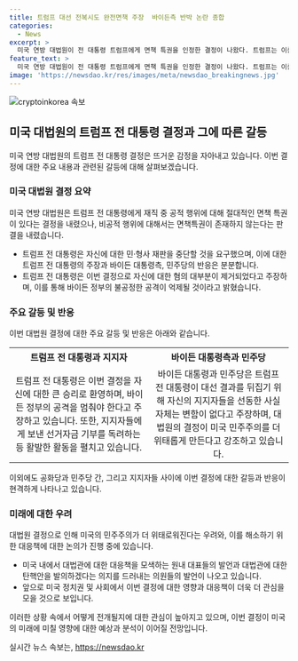 ```yaml
---
title: 트럼프 대선 전복시도 완전면책 주장  바이든측 반박 논란 종합
categories:
  - News
excerpt: >
  미국 연방 대법원이 전 대통령 트럼프에게 면책 특권을 인정한 결정이 나왔다. 트럼프는 이를 환영하며 바이든 정부를 비난하고 뒤집기 의도를 부인했지만, 반대로 바이든 캠프와 민주당은 트럼프의 지지자 선동을 강조하며 대법원 결정에 비판을 했다. 전 인사들과 민주당은 대법원 판사들의 보수적 성향과 관련해 우려를 표명했고, 향후 대법관에 대한 대응 방안을 모색 중이다.
feature_text: >
  미국 연방 대법원이 전 대통령 트럼프에게 면책 특권을 인정한 결정이 나왔다. 트럼프는 이를 환영하며 바이든 정부를 비난하고 뒤집기 의도를 부인했지만, 반대로 바이든 캠프와 민주당은 트럼프의 지지자 선동을 강조하며 대법원 결정에 비판을 했다. 전 인사들과 민주당은 대법원 판사들의 보수적 성향과 관련해 우려를 표명했고, 향후 대법관에 대한 대응 방안을 모색 중이다.
image: 'https://newsdao.kr/res/images/meta/newsdao_breakingnews.jpg'
---
```


<p><img src="https://newsdao.kr/res/images/meta/newsdao_breakingnews.jpg" alt="cryptoinkorea 속보" /></p>

<h2 data-ke-size="size26">미국 대법원의 트럼프 전 대통령 결정과 그에 따른 갈등</h2>

<p data-ke-size="size16">미국 연방 대법원의 트럼프 전 대통령 결정은 뜨거운 감정을 자아내고 있습니다. 이번 결정에 대한 주요 내용과 관련된 갈등에 대해 살펴보겠습니다.</p>

<h3>미국 대법원 결정 요약</h3>

<p data-ke-size="size16">미국 연방 대법원은 트럼프 전 대통령에게 재직 중 공적 행위에 대해 절대적인 면책 특권이 있다는 결정을 내렸으나, 비공적 행위에 대해서는 면책특권이 존재하지 않는다는 판결을 내렸습니다.</p>

<ul>
    <li>트럼프 전 대통령은 자신에 대한 민·형사 재판을 중단할 것을 요구했으며, 이에 대한 트럼프 전 대통령의 주장과 바이든 대통령측, 민주당의 반응은 분분합니다.</li>
    <li>트럼프 전 대통령은 이번 결정으로 자신에 대한 혐의 대부분이 제거되었다고 주장하며, 이를 통해 바이든 정부의 불공정한 공격이 억제될 것이라고 밝혔습니다.</li>
</ul>

<h3>주요 갈등 및 반응</h3>

<p data-ke-size="size16">이번 대법원 결정에 대한 주요 갈등 및 반응은 아래와 같습니다.</p>

<table>
  <tr>
    <th>트럼프 전 대통령과 지지자</th>
    <th>바이든 대통령측과 민주당</th>
  </tr>
  <tr>
    <td style="text-align: center; height: 17px;">트럼프 전 대통령은 이번 결정을 자신에 대한 큰 승리로 환영하며, 바이든 정부의 공격을 멈춰야 한다고 주장하고 있습니다. 또한, 지지자들에게 보낸 선거자금 기부를 독려하는 등 활발한 활동을 펼치고 있습니다.</td>
    <td style="text-align: center; height: 17px;">바이든 대통령과 민주당은 트럼프 전 대통령이 대선 결과를 뒤집기 위해 자신의 지지자들을 선동한 사실 자체는 변함이 없다고 주장하며, 대법원의 결정이 미국 민주주의를 더 위태롭게 만든다고 강조하고 있습니다.</td>
  </tr>
</table>

<p data-ke-size="size16">이외에도 공화당과 민주당 간, 그리고 지지자들 사이에 이번 결정에 대한 갈등과 반응이 현격하게 나타나고 있습니다.</p>

<h3>미래에 대한 우려</h3>

<p data-ke-size="size16">대법원 결정으로 인해 미국의 민주주의가 더 위태로워진다는 우려와, 이를 해소하기 위한 대응책에 대한 논의가 진행 중에 있습니다.</p>

<ul>
    <li>미국 내에서 대법관에 대한 대응책을 모색하는 원내 대표들의 발언과 대법관에 대한 탄핵안을 발의하겠다는 의지를 드러내는 의원들의 발언이 나오고 있습니다.</li>
    <li>앞으로 미국 정치권 및 사회에서 이번 결정에 대한 영향과 대응책이 더욱 더 관심을 모을 것으로 보입니다.</li>
</ul>

<p data-ke-size="size16">이러한 상황 속에서 어떻게 전개될지에 대한 관심이 높아지고 있으며, 이번 결정이 미국의 미래에 미칠 영향에 대한 예상과 분석이 이어질 전망입니다.</p>
실시간 뉴스 속보는, <a href="https://newsdao.kr" rel="dofollow">https://newsdao.kr</a>


